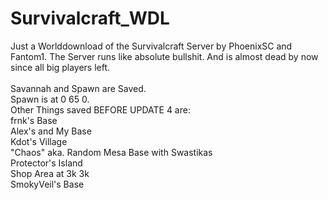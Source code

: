 # Survivalcraft_WDL

Just a Worlddownload of the Survivalcraft Server by PhoenixSC and Fantom1. The Server runs like absolute bullshit. And is almost dead by now since all big players left.<br />
<br />
Savannah and Spawn are Saved.<br />
Spawn is at 0 65 0.<br />
Other Things saved BEFORE UPDATE 4 are:   <br />
                          frnk's Base<br />
                          Alex's and My Base<br />
                          Kdot's Village<br />
                          "Chaos" aka. Random Mesa Base with Swastikas<br />
                          Protector's Island<br />
                          Shop Area at 3k 3k<br />
                          SmokyVeil's Base<br />
                          
                          
